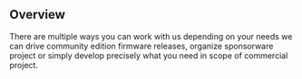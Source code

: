 Overview
--------

There are multiple ways you can work with us depending on your needs we can
drive community edition firmware releases, organize sponsorware project or
simply develop precisely what you need in scope of commercial project.
